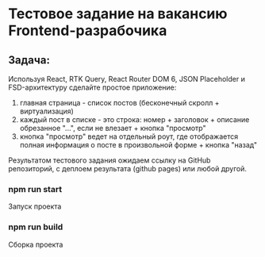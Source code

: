 # Тестовое задание на вакансию Frontend-разрабочика

## Задача:

Используя React, RTK Query, React Router DOM 6, JSON Placeholder и FSD-архитектуру сделайте простое приложение:
1. главная страница - список постов (бесконечный скролл + виртуализация)
2. каждый пост в списке - это строка: номер + заголовок + описание обрезанное "...", если не влезает + кнопка "просмотр"
3. кнопка "просмотр" ведет на отдельный роут, где отображается полная информация о посте в произвольной форме + кнопка "назад"

Результатом тестового задания ожидаем ссылку на GitHub репозиторий, с деплоем результата (github pages) или любой другой.

### npm run start 
Запуск проекта

### npm run build
Сборка проекта